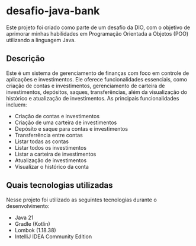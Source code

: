 # desafio-java-bank

Este projeto foi criado como parte de um desafio da DIO, com o objetivo de aprimorar minhas habilidades em Programação Orientada a Objetos (POO) utilizando a linguagem Java.

## Descrição

Este é um sistema de gerenciamento de finanças com foco em controle de aplicações e investimentos. Ele oferece funcionalidades essenciais, como criação de contas e investimentos, gerenciamento de carteira de investimentos, depósitos, saques, transferências, além da visualização do histórico e atualização de investimentos. As principais funcionalidades incluem:

- Criação de contas e investimentos
- Criação de uma carteira de investimentos
- Depósito e saque para contas e investimentos
- Transferrência entre contas
- Listar todas as contas
- Listar todos os investimentos
- Listar a carteira de investimentos
- Atualização de investimentos
- Visualizar o histórico da conta

## Quais tecnologias utilizadas

Nesse projeto foi utilizado as seguintes tecnologias durante o desenvolvimento:

- Java 21
- Gradle (Kotlin)
- Lombok (1.18.38)
- IntelliJ IDEA Community Edition
